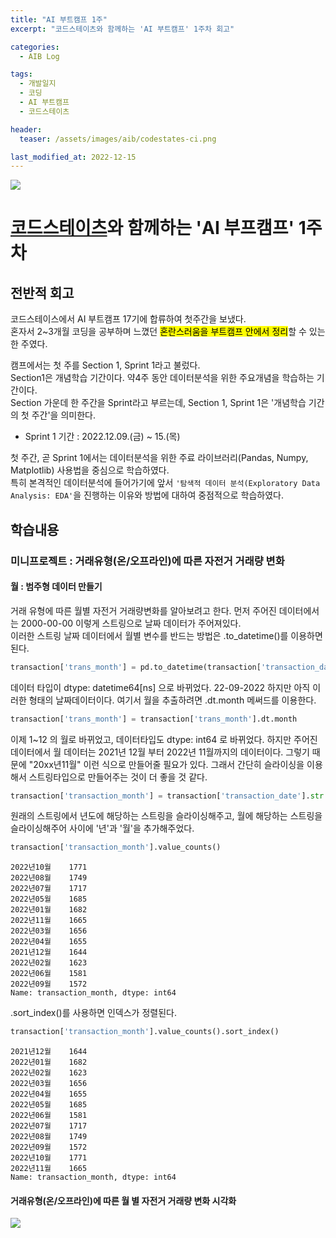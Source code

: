 ```yaml
---
title: "AI 부트캠프 1주"
excerpt: "코드스테이츠와 함께하는 'AI 부트캠프' 1주차 회고"

categories:
  - AIB Log

tags:
  - 개발일지
  - 코딩
  - AI 부트캠프
  - 코드스테이츠

header:
  teaser: /assets/images/aib/codestates-ci.png

last_modified_at: 2022-12-15
---
```


<div style="display:block; margin:auto; width:700px">
  <img src = "https://lh3.googleusercontent.com/fife/AAbDypB-pFaCV6nkaBh8fVCsvG33AqVNKKhk7dTvq7dbLEHMNjtmhzjxMA82cebJe9EKj0BdYj8K5v-HQHGjUj8biYfnJzd8SXViKp28tz42kAC6XU0Zrw0nW3L188W3-2ydqi1-E1U_2W2IQisNsvyWxhNr-gYHjl4BOdaT_0yisxN-lJXspaZ0wMngXKgLeqs_3rlGhcKf1WksQq7Yh67c3Y98rKKbpiiEQUAh4BpsWmhCDfO72ETDWru53OQKseMPKlVfNm0rsQSqg35iQv2iWQkdrKanjiGf68R0cV6ra2JjiHbmcD4doFd97zXtNU5quWHJ9h8R_sH9lXwRNTfg_tsTwNNufwqxqNsxRXvxcaLR2hWjpyls_qRWXQd-veajVT6bPS31iIboNVw82BKT4wFMKQ17yWTiqTmqbJiQe-8HH3Hpd2tZnDnNmov-iwmDbW8oo07TMbH65qRBz7FJy9LSMpEe0eR7ImXK6Ai4mE5Usg4rAIHAgQYFxxKjeD2AHpnR19_SzSxOxTYvOfCKntIWnJHw6WeO2X72A2XeM266e8PtDIH_CMIs-CGnIaCGqdLuvhVAdrnQQjrT2nMDByv9UxSHFoFX0Ze2_OCiax75a6QXbvD1Q-Uzvuj7NcUNe8F7LYIZNCnf5lu4Jo0eXvWCPxbjAMjHalTVAWKj5XxOj8L0tBPB-xwdfuUjHVbiSbtnL06QJ3rSl3klbcaUaP0sFmZcb6Ym7_d3dCaRhHB6UVKI5-OYvgO9X5_HZDRwDT3rqoPpPDPpE0dFqtnaDjpZtlOkXANG7BW7dHyD3GeFcdyH5WYq4LW1hKAPEWkAFXqvMFAv22ayVkYhx4CpAM1WEeflxzVEKfCH_46hPZxY6Vp53lOCGvnlYlIePxzAb25CrjuA85roR_oEAjgLZ8ofF3Tsl47WHwUAx1Qk53vphN00AU4MXUY9BLWdRP2snFH8No3qz3kQJJ4E6NY2jct2-75t8sWU5BLJuSbHlxDOBen5KE8GP_sg70nzI4QdSnpjqC5UgmEo2n_kMzlEpcIQLByQ6tSAljFV6TDYWolTmHSMM67ElMFCZ9n9_BvwjKiFI-VuFwjIEDdnV2xCARDaIS3kOCNndxEH2w3HrbaZwsSHeLJwFgrFheFHqfKQMAhP8fBfWguTZdwynH2ZK2jYvwu1ahY6jfnh2_iqHElrgocjNunLibraeG3_F8f0ltJCVQKiSXgGKVTizRRS7EO82KL8G013_vZIr7irmHGSZBPK3yz_3jp0ChQHr6siIzFJ8-HiSu5dWdi-LOgDrJNKETUCcuO5dR3pn8276LfyjSqgML2nkNznXp4rjlNkoTJvL1jnlbhYSCuwov-h6kA0WFDS-6TiqywY7wyca3UyAWhAjO0k-UMdxHrLCaE3OKxh17MXvrG3lHDfyBa8A6NIAwC7gAESpr9Tol8Vr9GdIhh5jsCjsS36Q3WUzAYGhlmijfZNlHlbEEG_2ytlw1ZI4cpNRxr9im3sC536Zh_ZCAAcWuU91I7Pc0XM=w1263-h780">  
</div>


# [코드스테이츠](https://www.codestates.com/)와 함께하는 'AI 부프캠프' 1주차

## 전반적 회고

코드스테이스에서 AI 부트캠프 17기에 합류하여 첫주간을 보냈다.  
혼자서 2~3개월 코딩을 공부하며 느꼈던 <mark>혼란스러움을 부트캠프 안에서 정리</mark>할 수 있는 한 주였다.  

캠프에서는 첫 주를 Section 1, Sprint 1라고 불렀다.  
Section1은 개념학습 기간이다. 약4주 동안 데이터분석을 위한 주요개념을 학습하는 기간이다.  
Section 가운데 한 주간을 Sprint라고 부르는데, Section 1, Sprint 1은 '개념학습 기간의 첫 주간'을 의미한다.  

- Sprint 1 기간 : 2022.12.09.(금) ~ 15.(목)

첫 주간, 곧 Sprint 1에서는 데이터분석을 위한 주료 라이브러리(Pandas, Numpy, Matplotlib) 사용법을 중심으로 학습하였다.  
특히 본격적인 데이터분석에 들어가기에 앞서 `'탐색적 데이터 분석(Exploratory Data Analysis: EDA'`을 진행하는 이유와 방법에 대하여 중점적으로 학습하였다.  

## 학습내용
### 미니프로젝트 : 거래유형(온/오프라인)에 따른 자전거 거래량 변화

#### 월 : 범주형 데이터 만들기
거래 유형에 따른 월별 자전거 거래량변화를 알아보려고 한다.
먼저 주어진 데이터에서는 2000-00-00 이렇게 스트링으로 날짜 데이터가 주어져있다.  
이러한 스트링 날짜 데이터에서 월별 변수를 반드는 방법은 .to_datetime()를 이용하면 된다.  
```python
transaction['trans_month'] = pd.to_datetime(transaction['transaction_date'])
```
데이터 타입이 dtype: datetime64[ns] 으로 바뀌었다. 22-09-2022 하지만 아직 이러한 형태의 날짜데이터이다. 여기서 월을 추출하려면 .dt.month 메써드를 이용한다.
```python
transaction['trans_month'] = transaction['trans_month'].dt.month
```
이제 1~12 의 월로 바뀌었고, 데이터타입도 dtype: int64 로 바뀌었다.
하지만 주어진 데이터에서 월 데이터는 2021년 12월 부터 2022년 11월까지의 데이터이다. 그렇기 때문에 "20xx년11월" 이런 식으로 만들어줄 필요가 있다. 그래서 간단히 슬라이싱을 이용해서 스트링타입으로 만들어주는 것이 더 좋을 것 같다.
```python
transaction['transaction_month'] = transaction['transaction_date'].str.slice(6,11) + '년' + transaction['transaction_date'].str.slice(3, 5) + '월'
```
원래의 스트링에서 년도에 해당하는 스트링을 슬라이싱해주고, 월에 해당하는 스트링을 슬라이싱해주어 사이에 '년'과 '월'을 추가해주었다.
```python
transaction['transaction_month'].value_counts()
```
```
2022년10월    1771
2022년08월    1749
2022년07월    1717
2022년05월    1685
2022년01월    1682
2022년11월    1665
2022년03월    1656
2022년04월    1655
2021년12월    1644
2022년02월    1623
2022년06월    1581
2022년09월    1572
Name: transaction_month, dtype: int64
```
.sort_index()를 사용하면 인덱스가 정렬된다.
```python
transaction['transaction_month'].value_counts().sort_index()
```
```
2021년12월    1644
2022년01월    1682
2022년02월    1623
2022년03월    1656
2022년04월    1655
2022년05월    1685
2022년06월    1581
2022년07월    1717
2022년08월    1749
2022년09월    1572
2022년10월    1771
2022년11월    1665
Name: transaction_month, dtype: int64
```

#### 거래유형(온/오프라인)에 따른 월 별 자전거 거래량 변화 시각화

<div style="display:block; margin:auto; width:800px">
  <img src = "https://lh3.googleusercontent.com/fife/AAbDypB0FgZ9qVXGCSy_waCdccpNkv3cbyDVR8-ibCqvcjUZUQ0FQS2_aLvxp16hN0j1Q25aAXSevNe2870t6kltw4eHWwwVzLCLiwMFUfpwjwZTD1gBBeBwlsNntqw3KDdbXxMBYS54Uc2h96IG6JCBgpX5-CCv8Szif6_wb_XOa3uI5jhCVcy7i2QCSsKYE9TBRO0FE5NR_niEYULD6n2U-eil9Ax36QhFAE79Rr-3sVtCdPbGgs3xWi_GGrBRB18V7VWxIxai0efvn9_k6o9_U7_iIemipV1JsPpwk6CaXpYxH5i5yFnbpMswZtOeusLOZ0c1ej2XqTz2v1cEfRmiOj3NZBq-JVBk-A2xHKdqqpIQI29rqgk602-aROgU_qX9wWT-8GTCXkOHm6kUOzfmSoq_FQ9WLs7AJDuvupvneHyLsFJXhaDelAl4Zr3tX60PD0rWFz6Rm0Z9t_8yuZh3i_HzAp79OHa0hgE0ZWhL0I_b-VQlOtPniYMuALmbRXOC6CTVsppK33Dc2k3aacmQw0udThos621I1rNNNzqijjs7W3DUW54QYxes0EY16YE_-hbr--WVgRsicjruMFOKZ9gG5C_DAKChTVTOe27shOginlx4BdWU9KQAt8BeAE4l67P-aIWiGbw23Kte_K8R-t49gLqp-AWWbDFtlo3Pv5Ad7IhbFzGoh3MBUQbj1vuWE6MNIZJaGE-MVmUCk_voUDp_JSnF1PxdUBJ2rcYcw6Wf7MijeekAUtSATNK69XloxV7DIZobrvCEVVRBVCFZtOjTpFpelqnUPeAMtvFAFze_ra22NqvGNlnP0EQL7MtNsAYnHjsT-NM0xKFPl1Oh61DHhfI3FT0MBhDXpkcW2Isl9u1tgDo-nbzHXDwcQPEZM2wWqbBkQf7J8HnhuKC50FDlZh-dc0TaTE9MKfFTdGaJ7h8yyPno35q1gBzRX8-MeghvTfaAxO6PyLoNblQOsLfUBSnhMusiPO04Pr6VPv0yYKF7UK30EpfL3C5HGs9BgVwulS4_tCvVwSkB-SmLENn2ZkRyo1G4R7zUQ8lEMTsDqFBaTEPpC4HTev10GSDM_UOIztGz1XtNtYjlWadXCWnOcG9rcRiMmZ5jvT_Q-EHjfAETGRm_jNiRhstWWL1534Llalqw_rbLuvPbY1y2vVOYJNNKHrMk7a7xfd8RNNcBhN5-EDOt7dV7zLl-Tl0aCDErn_PiZDM_7KLAxbeiLT8_mf78jZ05jQacMcFgNdBKUQFztzcT5MkkLW9OuMrtaUQYbOCu4IOwG7scXo5T9o7yRLwtILBHru26xJOyaBaXYOWKr8KCshGyhTOzOdf4ai7LIQc6ppWGfv_w8wlSFga7wBljbGVaVwsDaJk6djXKuneZqaE7RoAjvrpKz9SA8Sl2TuyvwhMfJC_rP13Z_yi88Y3M5o733iNcEeT08vZGUWKGzRJso6n9vWxr5gTNsTxwKUeobWeto57QdXP1MNZmKP1zpMTHGQ1a6iGvncwUTm2txnzvp-p7DXkN=w1920-h865">  
</div>




